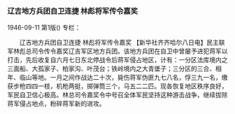 ### 辽吉地方兵团自卫连捷  林彪将军传令嘉奖

1946-09-11
第1版()
专栏：

　　辽吉地方兵团自卫连捷
    林彪将军传令嘉奖
    【新华社齐齐哈尔八日电】民主联军林彪总司令传令嘉奖辽吉军区地方兵团。该地方兵团在自卫中曾屡予进犯蒋军以打击，先后收复自六月七日东北停战令后蒋军侵占地区，计有：一分区法库境内之三面船、大孤家子、柏家沟、叶茂台；铁岭境内之大青堡子；三分区的三合、相年、临山等地。一月之间作战达二十次，毙伤蒋军伪匪九七八名，俘三九一名，缴获步枪四四一枝，机枪两挺，掷弹筒三个，马五二二匹。现各恢复地区秩序良好，军民自卫信心极高。林总司令嘉奖令中号召全体军民坚持这种游击战争，继续拔除蒋军侵占地点，粉碎蒋军新的进攻。
